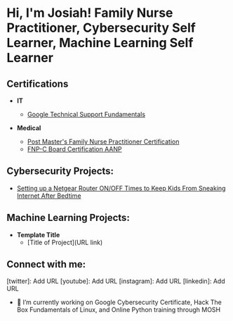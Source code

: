 <h1>Hi, I'm Josiah! Family Nurse Practitioner</a>, 
Cybersecurity Self Learner</a>, 
Machine Learning Self Learner</a></h1>

<h2>Certifications</h2>
  

- <b>IT </b>
  - [Google Technical Support Fundamentals](https://imgur.com/bdiECEg)

- <b>Medical </b>
  - [Post Master's Family Nurse Practitioner Certification](https://imgur.com/YhRt6Kf)
  - [FNP-C Board Certification AANP](https://imgur.com/zgHJTA2)

<h2>Cybersecurity Projects:</h2>

- [Setting up a Netgear Router ON/OFF Times to Keep Kids From Sneaking Internet After Bedtime](https://github.com/JosiahSchisel/Setting-Netgear-router-time-limits)


<h2>Machine Learning Projects:</h2>

- <b>Template Title </b>
  - [Title of Project](URL link)


<h2>  Connect with me:</h2>



[twitter]: Add URL
[youtube]: Add URL
[instagram]: Add URL
[linkedin]: Add URL



- 🔭 I’m currently working on Google Cybersecurity Certificate, Hack The Box Fundamentals of Linux, and Online Python training through MOSH
